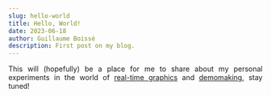 ```yaml
---
slug: hello-world
title: Hello, World!
date: 2023-06-18
author: Guillaume Boissé
description: First post on my blog.
---
```


<div style="text-align: justify">

This will (hopefully) be a place for me to share about my personal experiments in the world of [real-time graphics](https://mastodon.gamedev.place/@gboisse/109370946844131268) and [demomaking](https://www.pouet.net/prod.php?which=94177), stay tuned!

</div>
